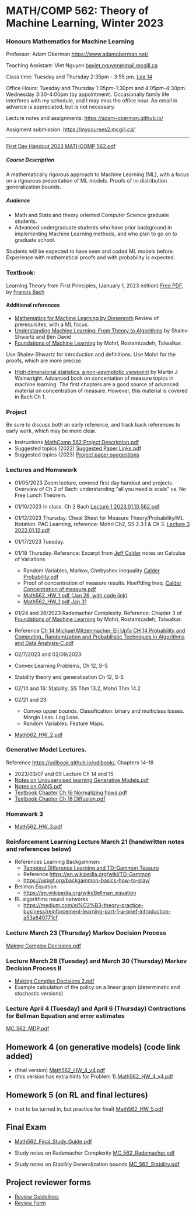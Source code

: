 # MATH/COMP 562: Theory of Machine Learning, Winter 2023
### Honours Mathematics for Machine Learning

Professor: Adam Oberman https://www.adamoberman.net/

Teaching Assistant: Viet Nguyen baviet.nguyen@mail.mcgill.ca

Class time: Tuesday and Thursday 2:35pm - 3:55 pm.  [Lea 14](https://maps.mcgill.ca/?cmp=1&txt=EN&id=Leacock)

Office Hours: Tuesday and Thursday 1:05pm-1:30pm and 4:05pm-4:30pm. Wednesday 3:30-4:00pm (by appointment).  Occasionally family life interferes with my schedule, and I may miss the office hour.  An email in advance is appreciated, but is not necessary. 

Lecture notes and assignments:  https://adam-oberman.github.io/  

Assigment submission: https://mycourses2.mcgill.ca/ 

----
[First Day Handout 2023 MATHCOMP 562.pdf](https://github.com/adam-oberman/adam-oberman.github.io/files/10360709/First.Day.Handout.2023.MATHCOMP.562.pdf)


##### Course Description

A mathematically rigorous approach to Machine Learning (ML), with a focus on a rigourous presentation of ML models.  Proofs of in-distribution generalization bounds.  

##### Audience 

- Math and Stats and theory oriented Computer Science graduate students.  
- Advanced undergraduate students who have prior background in implementing Machine Learning methods, and who plan to go on to graduate school. 

Students will be expected to have seen and coded ML models before. Experience with mathematical proofs and with probability is expected. 

### **Textbook**:

Learning Theory from First Principles, (January 1, 2023 edition)  [Free PDF](https://www.di.ens.fr/%7Efbach/ltfp_book.pdf),  by [Francis Bach](https://www.di.ens.fr/~fbach/)

#### Additional references

- [Mathematics for Machine Learning by Diesenroth](https://mml-book.github.io/) Review of prerequisites, with a ML focus.
- [Understanding Machine Learning: From Theory to Algorithms](https://www.cs.huji.ac.il/~shais/UnderstandingMachineLearning/) by Shalev-Shwartz and Ben David  
- [Foundations of Machine Learning](https://cs.nyu.edu/~mohri/mlbook/) by Mohri, Rostamizadeh, Talwalkar. 

Use Shalev-Shwartz for introduction and definitions.  Use Mohri for the proofs, which are more precise. 

- [High dimensional statistics, a non-asymptotic viewpoint](https://people.eecs.berkeley.edu/~wainwrig/) by Martin J Wainwright. Advanced book on concentation of measure topics in machine learning.  The first chapters are a good source of advanced material on concentration of measure.  However, this material is covered in Bach Ch 1.  

### Project
Be sure to discuss both an early reference, and track back references to early work, which may be more clear. 
- Instructions [MathComp 562 Project Description.pdf](https://github.com/adam-oberman/adam-oberman.github.io/files/10354909/MathComp.562.Project.Description.pdf)
- Suggested topics (2022) [Suggested Paper Links.pdf](https://github.com/adam-oberman/adam-oberman.github.io/files/10354935/Suggested.Paper.Links.pdf)
- Suggested topics (2023)  [Project paper suggestions](https://docs.google.com/document/d/1XPO8v3ga8k2vnZqzIKlj-FrhLI0v94aCgy0d-xTO62o/edit?usp=sharing)

### Lectures and Homework

 - 01/05/2023 Zoom lecture, covered first day handout and projects.  Overview of Ch 2 of Bach: understanding "all you need is scale" vs. No Free Lunch Theorem.
 - 01/10/2023 In class.  Ch 2 Bach [Lecture 1 2023.01.10 562.pdf](https://github.com/adam-oberman/adam-oberman.github.io/files/10386101/Lecture.1.2023.01.10.562.pdf)
 - 01/12/2023 Thursday.  Cheat Sheet for Measure Theory/Probability/ML Notation.  PAC Learning, reference: Mohri Ch2, SS 2.3.1 & Ch 3.  [Lecture 3 2022.01.12.pdf](https://github.com/adam-oberman/adam-oberman.github.io/files/10438119/Lecture.3.2022.01.12.pdf)
 - 01/17/2023 Tuesday. 
 - 01/19 Thursday.  Reference:  Excerpt from [Jeff Calder](https://www-users.cse.umn.edu/~jwcalder/) notes on Calculus of Variations 
   - Random Variables, Markov, Chebyshev inequality [Calder Probability.pdf](https://github.com/adam-oberman/adam-oberman.github.io/files/10451272/Calder.Probability.pdf)
   - Proof of concentration of measure results. Hoeffding Ineq. [Calder Concentration of measure.pdf](https://github.com/adam-oberman/adam-oberman.github.io/files/10461076/Calder.Concentration.of.measure.pdf)
   - [Math562_HW_1.pdf (Jan 26, with code link)](https://github.com/adam-oberman/adam-oberman.github.io/files/10512477/Math562_HW_1.pdf)
   - [Math562_HW_1.pdf Jan 31](https://github.com/adam-oberman/adam-oberman.github.io/files/10551015/Math562_HW_1.pdf)

  - 01/24 and 26/2023  Rademacher Complexity. Reference: Chapter 3 of [Foundations of Machine Learning](https://cs.nyu.edu/~mohri/mlbook/) by Mohri, Rostamizadeh, Talwalkar. 
  - Reference [Ch 14 Michael Mitzenmacher, Eli Upfa CH 14 Probability and Computing_ Randomization and Probabilistic Techniques in Algorithms and Data Analysis-C.pdf](https://github.com/adam-oberman/adam-oberman.github.io/files/10689564/Ch.14.Michael.Mitzenmacher.Eli.Upfa.CH.14.Probability.and.Computing_.Randomization.and.Probabilistic.Techniques.in.Algorithms.and.Data.Analysis-C.pdf)

 - 02/7/2023 and 02/09/2023: 
 - Convex Learning Problems, Ch 12, S-S
 - Stability theory and generalization Ch 12, S-S
 - 02/14 and 16: Stability, SS Thm 13.2, Mohri Thm 14.2
 - 02/21 and 23: 
   - Convex upper bounds.  Classification: binary and multiclass losses.  Margin Loss.  Log Loss. 
   - Random Variables.  Feature Maps. 
 - [Math562_HW_2.pdf](https://github.com/adam-oberman/adam-oberman.github.io/files/10748075/Math562_HW_2.pdf)

### Generative Model Lectures.
Reference  https://udlbook.github.io/udlbook/, Chapters 14-18
- 2023/03/07 and 09 Lecture Ch 14 and 15 
- [Notes on Unsupervised learning Generative Models.pdf](https://github.com/adam-oberman/adam-oberman.github.io/files/10934574/Unsupervised.learning.Generative.Models.pdf)
- [Notes on GANS.pdf](https://github.com/adam-oberman/adam-oberman.github.io/files/10934965/Ch.15.GANS.pdf)
- [Textbook Chapter Ch 16 Normalizing flows.pdf](https://github.com/adam-oberman/adam-oberman.github.io/files/10993680/Ch.16.Normalizing.flows.pdf)
- [Textbook Chapter Ch 18 Diffusion.pdf](https://github.com/adam-oberman/adam-oberman.github.io/files/10993678/Ch.18.Diffusion.pdf)

### Homework 3
- [Math562_HW_3.pdf](https://github.com/adam-oberman/adam-oberman.github.io/files/11034829/Math562_HW_3.pdf)

### Reinforcement Learning Lecture March 21 (handwritten notes and references below)
- References Learning Backgammon: 
  - [Temporal Difference Learning and TD-Gammon  Tesauro](https://bkgm.com/articles/tesauro/tdl.html)
  - Reference https://en.wikipedia.org/wiki/TD-Gammon 
  - https://usbgf.org/backgammon-basics-how-to-play/
- Bellman Equation  
  - https://en.wikipedia.org/wiki/Bellman_equation
- RL algorithms neural networks  
  - https://medium.com/ai%C2%B3-theory-practice-business/reinforcement-learning-part-1-a-brief-introduction-a53a849771cf
### Lecture March 23 (Thursday) Markov Decision Process
[Making Complex Decisions.pdf](https://github.com/adam-oberman/adam-oberman.github.io/files/11054397/Making.Complex.Decisions.pdf)
### Lecture March 28 (Tuesday) and March 30 (Thursday) Markov Decision Process II
- [Making Complex Decisions 2.pdf](https://github.com/adam-oberman/adam-oberman.github.io/files/11092887/Making.Complex.Decisions.2.pdf)
- Example calculation of the policy on a linear graph (determinstic and stochastic versions)
### Lecture April 4 (Tuesday) and April 6 (Thursday)  Contractions for Bellman Equation and error estimates
[MC_562_MDP.pdf](https://github.com/adam-oberman/adam-oberman.github.io/files/11174223/MC_562_MDP.pdf)

## Homework 4 (on generative models) (code link added)
- (final version) [Math562_HW_4_v4.pdf](https://github.com/adam-oberman/adam-oberman.github.io/files/11185967/Math562_HW_4_v4.pdf)
- (this version has extra hints for Problem 1).[Math562_HW_4_v4.pdf](https://github.com/adam-oberman/adam-oberman.github.io/files/11203293/Math562_HW_4_v4.pdf)

## Homework 5 (on RL and final lectures)
- (not to be turned in, but practice for final) [Math562_HW_5.pdf](https://github.com/adam-oberman/adam-oberman.github.io/files/11225200/Math562_HW_5.pdf)


## Final Exam
- [Math562_Final_Study_Guide.pdf](https://github.com/adam-oberman/adam-oberman.github.io/files/11225202/Math562_Final_Study_Guide.pdf)

- Study notes on Rademacher Complexity [MC_562_Rademacher.pdf](https://github.com/adam-oberman/adam-oberman.github.io/files/11214221/MC_562_Rademacher.pdf)
- Study notes on Stability Generalization bounds [MC_562_Stability.pdf](https://github.com/adam-oberman/adam-oberman.github.io/files/11214972/MC_562_Stability.pdf)

## Project reviewer forms
- [Review Guidelines](https://docs.google.com/document/d/11huBfNJS4uSOxq527vwKybfr69Ywz6m3Zyk0-EaOH04/edit?usp=sharing)
- [Review Form](https://docs.google.com/document/d/1ICgxi_B5uFr3uCQWEMnl_jVoTXzDM04yS7GT-7TVKOQ/edit?usp=sharing)


